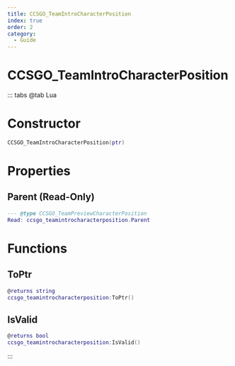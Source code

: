 ```yaml
---
title: CCSGO_TeamIntroCharacterPosition
index: true
order: 2
category:
  - Guide
---
```


# CCSGO_TeamIntroCharacterPosition

::: tabs
@tab Lua
# Constructor
```lua
CCSGO_TeamIntroCharacterPosition(ptr)
```
# Properties
## Parent (Read-Only)
```lua
--- @type CCSGO_TeamPreviewCharacterPosition
Read: ccsgo_teamintrocharacterposition.Parent
```
# Functions
## ToPtr
```lua
@returns string
ccsgo_teamintrocharacterposition:ToPtr()
```
## IsValid
```lua
@returns bool
ccsgo_teamintrocharacterposition:IsValid()
```

:::